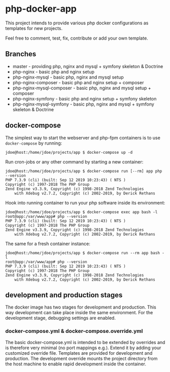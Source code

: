 # php-docker-app

This project intends to provide various php docker configurations as templates for new projects.

Feel free to comment, test, fix, contribute or add your own template.

## Branches
- master - providing php, nginx and mysql + symfony skeleton & Doctrine
- php-nginx - basic php and nginx setup
- php-nginx-mysql - basic php, nginx and mysql setup
- php-nginx-composer - basic php and nginx setup + composer
- php-nginx-mysql-composer - basic php, nginx and mysql setup + composer
- php-nginx-symfony - basic php and nginx setup + symfony skeleton
- php-nginx-mysql-symfony - basic php, nginx and mysql + symfony skeleton & Doctrine

## docker-compose

The simplest way to start the webserver and php-fpm containers is to use `docker-compose` by running:

```console
jdoe@host:/home/jdoe/projects/app $ docker-compose up -d
```

Run cron-jobs or any other command by starting a new container:
```console
jdoe@host:/home/jdoe/projects/app $ docker-compose run [--rm] app php --version
PHP 7.3.9 (cli) (built: Sep 12 2019 10:23:43) ( NTS )
Copyright (c) 1997-2018 The PHP Group
Zend Engine v3.3.9, Copyright (c) 1998-2018 Zend Technologies
    with Xdebug v2.7.2, Copyright (c) 2002-2019, by Derick Rethans 
```

Hook into running container to run your php software inside its environment:
```console
jdoe@host:/home/jdoe/projects/app $ docker-compose exec app bash -l
root@app:/var/www/app# php --version
PHP 7.3.9 (cli) (built: Sep 12 2019 10:23:43) ( NTS )
Copyright (c) 1997-2018 The PHP Group
Zend Engine v3.3.9, Copyright (c) 1998-2018 Zend Technologies
    with Xdebug v2.7.2, Copyright (c) 2002-2019, by Derick Rethans 
```

The same for a fresh container instance:
```console
jdoe@host:/home/jdoe/projects/app $ docker-compose run --rm app bash -l
root@app:/var/www/app# php --version
PHP 7.3.9 (cli) (built: Sep 12 2019 10:23:43) ( NTS )
Copyright (c) 1997-2018 The PHP Group
Zend Engine v3.3.9, Copyright (c) 1998-2018 Zend Technologies
    with Xdebug v2.7.2, Copyright (c) 2002-2019, by Derick Rethans 
```

## development and production stages

The docker image has two stages for development and production. This way development can take place inside
the same environment. For the development stage, debugging settings are enabled.

### docker-compose.yml & docker-compose.override.yml

The basic docker-compose.yml is intended to be extended by overrides and is therefore very minimal (no port
mappings e.g.). Extend it by adding your customized override file. Templates are provided for development
and production. The development override mounts the project directory from the host machine to enable rapid
development inside the container.
